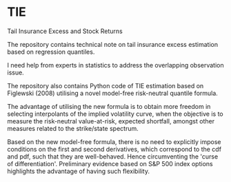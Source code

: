 # TIE

Tail Insurance Excess and Stock Returns

The repository contains technical note on tail insurance excess estimation based on regression quantiles.

I need help from experts in statistics to address the overlapping observation issue.

The repository also contains Python code of TIE estimation based on Figlewski (2008) utilising a novel model-free risk-neutral quantile formula.

The advantage of utilising the new formula is to obtain more freedom in selecting interpolants of the implied volatility curve, when the objective
is to measure the risk-neutral value-at-risk, expected shortfall, amongst other measures related to the strike/state spectrum.

Based on the new model-free formula, there is no need to explicitly impose conditions on the first and second derivatives, which correspond to the 
cdf and pdf, such that they are well-behaved. Hence circumventing the 'curse of differentiation'. Preliminary evidence based on S&P 500 index options 
highlights the advantage of having such flexibility.
